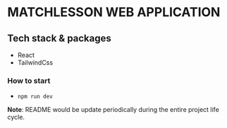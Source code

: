 # MATCHLESSON WEB APPLICATION

## Tech stack & packages 
- React
- TailwindCss


### How to start
- `npm run dev`


**Note**: README would be update periodically during the entire project life cycle.
